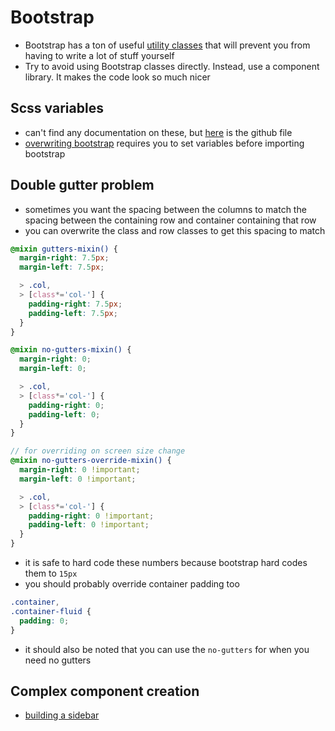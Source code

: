 # Bootstrap

- Bootstrap has a ton of useful [utility classes](https://getbootstrap.com/docs/4.0/utilities/flex/) that will prevent you from having to write a lot of stuff yourself
- Try to avoid using Bootstrap classes directly. Instead, use a component library. It makes the code look so much nicer

## Scss variables
- can't find any documentation on these, but [here](https://github.com/twbs/bootstrap/blob/main/scss/_variables.scss) is the github file
- [overwriting bootstrap](https://stackoverflow.com/questions/38792005/how-to-change-the-bootstrap-primary-color) requires you to set variables before importing bootstrap

## Double gutter problem
- sometimes you want the spacing between the columns to match the spacing between the containing row and container containing that row
- you can overwrite the class and row classes to get this spacing to match
```scss
@mixin gutters-mixin() {
  margin-right: 7.5px;
  margin-left: 7.5px;

  > .col,
  > [class*='col-'] {
    padding-right: 7.5px;
    padding-left: 7.5px;
  }
}

@mixin no-gutters-mixin() {
  margin-right: 0;
  margin-left: 0;

  > .col,
  > [class*='col-'] {
    padding-right: 0;
    padding-left: 0;
  }
}

// for overriding on screen size change
@mixin no-gutters-override-mixin() {
  margin-right: 0 !important;
  margin-left: 0 !important;

  > .col,
  > [class*='col-'] {
    padding-right: 0 !important;
    padding-left: 0 !important;
  }
}
```
  - it is safe to hard code these numbers because bootstrap hard codes them to `15px`
- you should probably override container padding too
```scss
.container,
.container-fluid {
  padding: 0;
}
```
- it should also be noted that you can use the `no-gutters` for when you need no gutters

## Complex component creation
- [building a sidebar](https://bootstrapious.com/p/bootstrap-sidebar)